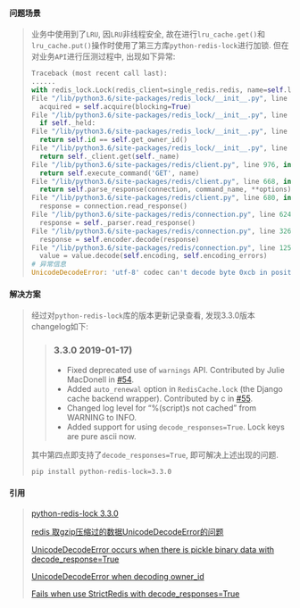 #### 问题场景

> 业务中使用到了`LRU`, 因`LRU`非线程安全, 故在进行`lru_cache.get()`和`lru_cache.put()`操作时使用了第三方库`python-redis-lock`进行加锁. 但在对业务`API`进行压测过程中, 出现如下异常:
>
> ```python
> Traceback (most recent call last):
> ......
> with redis_lock.Lock(redis_client=single_redis.redis, name=self.lock_key, expire=self.lock_expire):
> File "/lib/python3.6/site-packages/redis_lock/__init__.py", line 322, in __enter__
> 	acquired = self.acquire(blocking=True)
> File "/lib/python3.6/site-packages/redis_lock/__init__.py", line 211, in acquire
> 	if self._held:
> File "/lib/python3.6/site-packages/redis_lock/__init__.py", line 186, in _held
> 	return self.id == self.get_owner_id()
> File "/lib/python3.6/site-packages/redis_lock/__init__.py", line 200, in 		 get_owner_id
> 	return self._client.get(self._name)
> File "/lib/python3.6/site-packages/redis/client.py", line 976, in get
> 	return self.execute_command('GET', name)
> File "/lib/python3.6/site-packages/redis/client.py", line 668, in execute_command
> 	return self.parse_response(connection, command_name, **options)
> File "/lib/python3.6/site-packages/redis/client.py", line 680, in parse_response
> 	response = connection.read_response()
> File "/lib/python3.6/site-packages/redis/connection.py", line 624, in 		read_response
> 	response = self._parser.read_response()
> File "/lib/python3.6/site-packages/redis/connection.py", line 326, in read_response
> 	response = self.encoder.decode(response)
> File "/lib/python3.6/site-packages/redis/connection.py", line 125, in decode
> 	value = value.decode(self.encoding, self.encoding_errors)
> # 异常信息
> UnicodeDecodeError: 'utf-8' codec can't decode byte 0xcb in position 1: invalid continuation byte
> ```

#### 解决方案

> 经过对`python-redis-lock`库的版本更新记录查看, 发现3.3.0版本changelog如下:
>
> > ### 3.3.0 2019-01-17)
> >
> > - Fixed deprecated use of `warnings` API. Contributed by Julie MacDonell in [#54](https://github.com/ionelmc/python-redis-lock/pull/54).
> > - Added `auto_renewal` option in `RedisCache.lock` (the Django cache backend wrapper). Contributed by c in [#55](https://github.com/ionelmc/python-redis-lock/pull/55).
> > - Changed log level for “%(script)s not cached” from WARNING to INFO.
> > - Added support for using `decode_responses=True`. Lock keys are pure ascii now.
>
> 其中第四点即支持了`decode_responses=True`, 即可解决上述出现的问题.
>
> ```bash
> pip install python-redis-lock=3.3.0
> ```

#### 引用

> [python-redis-lock 3.3.0](https://pypi.org/project/python-redis-lock/3.3.0/)
>
> [redis 取gzip压缩过的数据UnicodeDecodeError的问题](https://my.oschina.net/pallormoon/blog/634712)
>
> [UnicodeDecodeError occurs when there is pickle binary data with decode_response=True](https://github.com/andymccurdy/redis-py/issues/809)
>
> [UnicodeDecodeError when decoding owner_id](https://github.com/ionelmc/python-redis-lock/issues/64)
>
> [Fails when use StrictRedis with decode_responses=True](https://github.com/ionelmc/python-redis-lock/issues/57)

